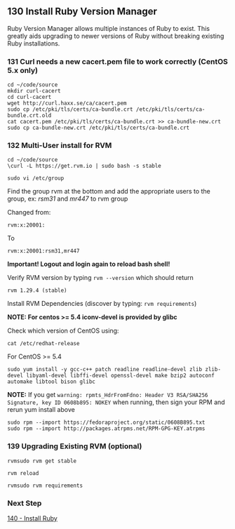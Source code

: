 ## 130 Install Ruby Version Manager

Ruby Version Manager allows multiple instances of Ruby to exist.  This greatly aids upgrading to newer versions of Ruby without breaking existing Ruby installations.

### 131 Curl needs a new cacert.pem file to work correctly (CentOS 5.x only)

```
cd ~/code/source
mkdir curl-cacert
cd curl-cacert
wget http://curl.haxx.se/ca/cacert.pem
sudo cp /etc/pki/tls/certs/ca-bundle.crt /etc/pki/tls/certs/ca-bundle.crt.old
cat cacert.pem /etc/pki/tls/certs/ca-bundle.crt >> ca-bundle-new.crt
sudo cp ca-bundle-new.crt /etc/pki/tls/certs/ca-bundle.crt
```

### 132 Multi-User install for RVM

```
cd ~/code/source
\curl -L https://get.rvm.io | sudo bash -s stable

sudo vi /etc/group
```

Find the group rvm at the bottom and add the appropriate users to the group, ex: *rsm31* and *mr447* to rvm group

Changed from:

```
rvm:x:20001:
```

To

```
rvm:x:20001:rsm31,mr447
```

**Important! Logout and login again to reload bash shell!**

Verify RVM version by typing `rvm --version` which should return

```console
rvm 1.29.4 (stable)
```

Install RVM Dependencies (discover by typing: `rvm requirements`)

**NOTE: For centos >= 5.4 iconv-devel is provided by glibc**

Check which version of CentOS using:

```
cat /etc/redhat-release
```

For CentOS >= 5.4

```
sudo yum install -y gcc-c++ patch readline readline-devel zlib zlib-devel libyaml-devel libffi-devel openssl-devel make bzip2 autoconf automake libtool bison glibc
```

**NOTE:** If you get `warning: rpmts_HdrFromFdno: Header V3 RSA/SHA256 Signature, key ID 0608b895: NOKEY` when running, then sign your RPM and rerun yum install above

```
sudo rpm --import https://fedoraproject.org/static/0608B895.txt
sudo rpm --import http://packages.atrpms.net/RPM-GPG-KEY.atrpms
```

### 139 Upgrading Existing RVM (optional)

```
rvmsudo rvm get stable

rvm reload

rvmsudo rvm requirements
```

### Next Step

[140 - Install Ruby](https://github.com/sleepepi/sleepepi/tree/master/virtual-machines/140-install-ruby.md)
